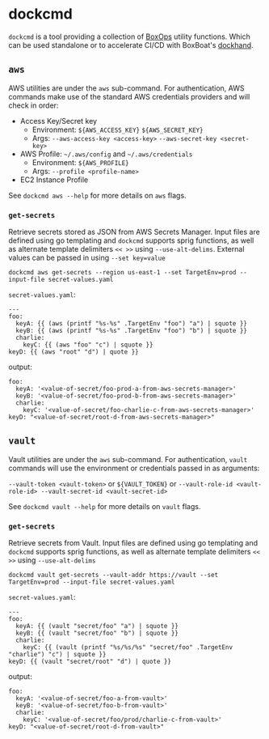 # dockcmd

`dockcmd` is a tool providing a collection of [BoxOps](boxops.io) utility functions. Which can be used standalone or to accelerate CI/CD with BoxBoat's [dockhand](https://github.com/boxboat/dockhand).

## `aws`

AWS utilities are under the `aws` sub-command. For authentication, AWS commands make use of the standard AWS credentials providers and will check in order:

* Access Key/Secret key
  * Environment: `${AWS_ACCESS_KEY}` `${AWS_SECRET_KEY}`
  * Args: `--aws-access-key <access-key>` `--aws-secret-key <secret-key>`
* AWS Profile: `~/.aws/config` and `~/.aws/credentials`
  * Environment: `${AWS_PROFILE}`
  * Args: `--profile <profile-name>`  
* EC2 Instance Profile

See `dockcmd aws --help` for more details on `aws` flags.

### `get-secrets`

Retrieve secrets stored as JSON from AWS Secrets Manager. Input files are defined using go templating and `dockcmd` supports sprig functions, as well as alternate template delimiters `<< >>` using `--use-alt-delims`. External values can be passed in using `--set key=value`

`dockcmd aws get-secrets --region us-east-1 --set TargetEnv=prod --input-file secret-values.yaml`

`secret-values.yaml`:
```
---
foo:
  keyA: {{ (aws (printf "%s-%s" .TargetEnv "foo") "a") | squote }}
  keyB: {{ (aws (printf "%s-%s" .TargetEnv "foo") "b") | squote }}
  charlie:
    keyC: {{ (aws "foo" "c") | squote }}
keyD: {{ (aws "root" "d") | quote }}
```

output:
```
foo:
  keyA: '<value-of-secret/foo-prod-a-from-aws-secrets-manager>'
  keyB: '<value-of-secret/foo-prod-b-from-aws-secrets-manager>'
  charlie:
    keyC: '<value-of-secret/foo-charlie-c-from-aws-secrets-manager>'
keyD: "<value-of-secret/root-d-from-aws-secrets-manager>"
```

## `vault`

Vault utilities are under the `aws` sub-command. For authentication, `vault` commands will use the environment or credentials passed in as arguments:

`--vault-token <vault-token>` or `${VAULT_TOKEN}`
or
`--vault-role-id <vault-role-id> --vault-secret-id <vault-secret-id>`

See `dockcmd vault --help` for more details on `vault` flags.

### `get-secrets`

Retrieve secrets from Vault. Input files are defined using go templating and `dockcmd` supports sprig functions, as well as alternate template delimiters `<< >>` using `--use-alt-delims`


`dockcmd vault get-secrets --vault-addr https://vault --set TargetEnv=prod --input-file secret-values.yaml`

`secret-values.yaml`:
```
---
foo:
  keyA: {{ (vault "secret/foo" "a") | squote }}
  keyB: {{ (vault "secret/foo" "b") | squote }}
  charlie:
    keyC: {{ (vault (printf "%s/%s/%s" "secret/foo" .TargetEnv "charlie") "c") | squote }}
keyD: {{ (vault "secret/root" "d") | quote }}
```

output:
```
foo:
  keyA: '<value-of-secret/foo-a-from-vault>'
  keyB: '<value-of-secret/foo-b-from-vault>'
  charlie:
    keyC: '<value-of-secret/foo/prod/charlie-c-from-vault>'
keyD: "<value-of-secret/root-d-from-vault>"
```
